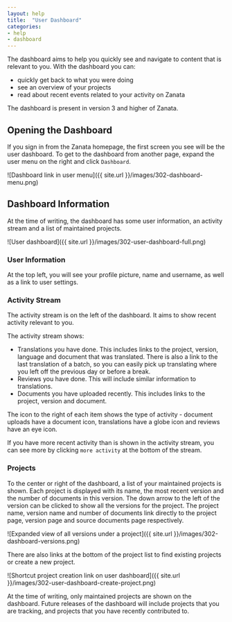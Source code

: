 ```yaml
---
layout: help
title:  "User Dashboard"
categories:
- help
- dashboard
---
```


The dashboard aims to help you quickly see and navigate to content that is relevant to you. With the dashboard you can:

 - quickly get back to what you were doing
 - see an overview of your projects
 - read about recent events related to your activity on Zanata

The dashboard is present in version 3 and higher of Zanata.

## Opening the Dashboard

If you sign in from the Zanata homepage, the first screen you see will be the user dashboard. To get to the dashboard from another page, expand the user menu on the right and click `Dashboard`.

![Dashboard link in user menu]({{ site.url }}/images/302-dashboard-menu.png)

## Dashboard Information

At the time of writing, the dashboard has some user information, an activity stream and a list of maintained projects.

![User dashboard]({{ site.url }}/images/302-user-dashboard-full.png)

### User Information

At the top left, you will see your profile picture, name and username, as well as a link to user settings.

### Activity Stream

The activity stream is on the left of the dashboard. It aims to show recent activity relevant to you.

The activity stream shows:

 - Translations you have done. This includes links to the project, version, language and document that was translated. There is also a link to the last translation of a batch, so you can easily pick up translating where you left off the previous day or before a break.
 - Reviews you have done. This will include similar information to translations.
 - Documents you have uploaded recently. This includes links to the project, version and document.

The icon to the right of each item shows the type of activity - document uploads have a document icon, translations have a globe icon and reviews have an eye icon.

If you have more recent activity than is shown in the activity stream, you can see more by clicking `more activity` at the bottom of the stream.

### Projects

To the center or right of the dashboard, a list of your maintained projects is shown. Each project is displayed with its name, the most recent version and the number of documents in this version. The down arrow to the left of the version can be clicked to show all the versions for the project. The project name, version name and number of documents link directly to the project page, version page and source documents page respectively.

![Expanded view of all versions under a project]({{ site.url }}/images/302-dashboard-versions.png)

There are also links at the bottom of the project list to find existing projects or create a new project.

![Shortcut project creation link on user dashboard]({{ site.url }}/images/302-user-dashboard-create-project.png)

At the time of writing, only maintained projects are shown on the dashboard. Future releases of the dashboard will include projects that you are tracking, and projects that you have recently contributed to.